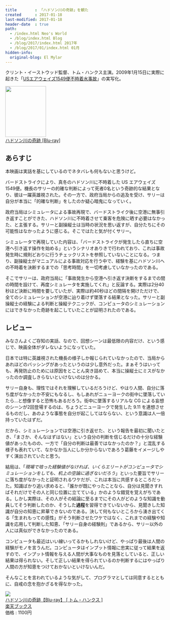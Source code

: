 ```yaml
---
title        : 「ハドソン川の奇跡」を観た
created      : 2017-01-18
last-modified: 2017-01-18
header-date  : true
path:
  - /index.html Neo's World
  - /blog/index.html Blog
  - /blog/2017/index.html 2017年
  - /blog/2017/01/index.html 01月
hidden-info:
  original-blog: El Mylar
---
```


クリント・イーストウッド監督、トム・ハンクス主演。2009年1月15日に実際に起きた「[USエアウェイズ1549便不時着水事故](https://ja.wikipedia.org/wiki/US%E3%82%A8%E3%82%A2%E3%82%A6%E3%82%A7%E3%82%A4%E3%82%BA1549%E4%BE%BF%E4%B8%8D%E6%99%82%E7%9D%80%E6%B0%B4%E4%BA%8B%E6%95%85)」の実写化。

<div class="ad-amazon">
  <div class="ad-amazon-image">
    <a href="https://www.amazon.co.jp/dp/B071HSMY95?tag=neos21-22&amp;linkCode=osi&amp;th=1&amp;psc=1">
      <img src="https://m.media-amazon.com/images/I/51sd29VhZxL._SL160_.jpg" width="128" height="160">
    </a>
  </div>
  <div class="ad-amazon-info">
    <div class="ad-amazon-title">
      <a href="https://www.amazon.co.jp/dp/B071HSMY95?tag=neos21-22&amp;linkCode=osi&amp;th=1&amp;psc=1">ハドソン川の奇跡 [Blu-ray]</a>
    </div>
  </div>
</div>

## あらすじ

本映画は実話を基にしているのでネタバレも何もないと思うけど。

バードストライクにより、真冬のハドソン川に不時着した US エアウェイズ1549便。機長のサリーの的確な判断によって死者0名という奇跡的な結果となり、彼は一躍英雄視された。その一方で、政府当局からの追及を受け、サリーは自分が本当に「的確な判断」をしたのか疑心暗鬼になっていく。

政府当局はシミュレータによる事故再現で、バードストライク後に空港に無事引き返すことができた、ハドソン川に不時着させて乗客を危険に晒す必要はなかった、と主張する。サリーと副操縦士は当時の状況を思い返すが、自分たちにその可能性はなかったように感じる。そこではたと気が付くサリー。

シミュレータで再現していた内容は、「バードストライクが発生したら直ちに空港へ引き返す操作を始める」というシナリオありきで行われており、これは事故発生時に規則どおりに行うチェックリストを参照していないことになる。つまり、副操縦士がマニュアルによる事故対応を行う中で、経験を基にハドソン川への不時着を決断するまでの「思考時間」を一切考慮していなかったのである。

そこでサリーは、政府当局に「事故発生から空港へ引き返す決断をするまでの間の時間を設けて、再度シミュレータを実施してくれ」と反論する。実際は2分40秒ほど決断に時間を要していたが、実際は約40秒ほどの間隔を開けただけで、全てのシミュレーションが空港に辿り着けず墜落する結果となった。サリーと副操縦士の経験による判断と操縦テクニックが、コンピュータのシミュレーションにはできなかった奇跡を起こしていたことが証明されたのである。

## レビュー

みなさんよくご存知の実話、なので、回想シーンは最低限の内容だけ、という感じで、映画全体がダレないようになっていた。

日本では特に英雄視された機長の様子しか報じられていなかったので、当局からあれほどのバッシングがあったというのは少し意外だった。まぁそうはいっても、再発防止のためには原因をとことん突き詰めて、本当に操縦士にミスがなかったのか調査しきらないといけないのは分かる。

サリー自身も、理性ではそれを理解しているだろうけど、やはり人間、自分に落ち度がなかったか不安にもなるし、もしあれがニューヨークの街中に墜落していたら…と想像すると恐怖もあるだろう。街中に墜落するリアルな CG による妄想のシーンが2回登場するのは、ちょうどニューヨークで発生した 9.11 を連想させるものだし、あのような事態を自分が起こしてはならない、という意識は人一倍持っていたはずだ。

だから、シミュレーションでは空港に引き返せた、という報告を最初に聞いたとき、「まさか、そんなはずはない」という自分の判断を信じるだけの十分な経験値があったものの、一方で「自分の判断は最善ではなかったのか？」と混乱する様子も表れていて、なかなか当人にしか分からないであろう葛藤をイメージしやすく演出されていたと思う。

結局は、「*現場で培った経験値がなければ、いくらエリートがコンピュータでシミュレーションをしても、机上の空論に過ぎないだろう*」といった要旨でサリーに落ち度がなかったと証明されるワケだが、これは本当に共感するところだった。知識ばかり追い求めると、「誰かが既にやったことなら、自分は見聞きすればそれだけでその人と同じ位置に立てている」かのような錯覚を覚えがちである。しかし実際は、その人がその結論に至るまでにその人がどのような知識を動員してそう判断したのか、そうした**過程**を習得できていないから、見聞きした知識が自分の知恵に昇華できないのである。決して何もないところから湧き出てくる「生まれもっての感性」がそう判断させたワケではなく、これまでの経験や知識を応用して判断した知恵、「サリー自身の経験則」であるから、サリー以外の人には真似ができなかったのである。

コンピュータも最近はいい線いってるかもしれないけど、やっぱり最後は人間の経験がモノを言うんだ。コンピュータはインプット情報に忠実に従って結果を返すので、インプット情報を与える人間が大事なものを見落としていると、正しい結果は得られない。そして正しい結果を得られているのか判断するにはやっぱり人間の方が知恵をつけておかないといけないんだ。

そんなことを言われているような気がして、プログラマとしては同意するとともに、自戒の念を抱かざるを得なかった。

<div class="ad-rakuten">
  <div class="ad-rakuten-image">
    <a href="https://hb.afl.rakuten.co.jp/hgc/g00q0722.waxyc9ff.g00q0722.waxyd017/?pc=https%3A%2F%2Fitem.rakuten.co.jp%2Fbook%2F14947254%2F&amp;m=http%3A%2F%2Fm.rakuten.co.jp%2Fbook%2Fi%2F18657559%2F">
      <img src="https://thumbnail.image.rakuten.co.jp/@0_mall/book/cabinet/3251/4548967333251.jpg?_ex=128x128">
    </a>
  </div>
  <div class="ad-rakuten-info">
    <div class="ad-rakuten-title">
      <a href="https://hb.afl.rakuten.co.jp/hgc/g00q0722.waxyc9ff.g00q0722.waxyd017/?pc=https%3A%2F%2Fitem.rakuten.co.jp%2Fbook%2F14947254%2F&amp;m=http%3A%2F%2Fm.rakuten.co.jp%2Fbook%2Fi%2F18657559%2F">ハドソン川の奇跡【Blu-ray】 [ トム・ハンクス ]</a>
    </div>
    <div class="ad-rakuten-shop">
      <a href="https://hb.afl.rakuten.co.jp/hgc/g00q0722.waxyc9ff.g00q0722.waxyd017/?pc=https%3A%2F%2Fwww.rakuten.co.jp%2Fbook%2F&amp;m=http%3A%2F%2Fm.rakuten.co.jp%2Fbook%2F">楽天ブックス</a>
    </div>
    <div class="ad-rakuten-price">価格 : 1100円</div>
  </div>
</div>
